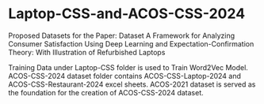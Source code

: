 # Laptop-CSS-and-ACOS-CSS-2024
Proposed Datasets for the Paper: Dataset A Framework for Analyzing Consumer Satisfaction Using Deep Learning and Expectation-Confirmation Theory: With Illustration of Refurbished Laptops

Training Data under Laptop-CSS folder is used to Train Word2Vec Model.
ACOS-CSS-2024 dataset folder contains ACOS-CSS-Laptop-2024 and ACOS-CSS-Restaurant-2024 excel sheets. ACOS-2021 dataset is served as the foundation for the creation of ACOS-CSS-2024 dataset.
